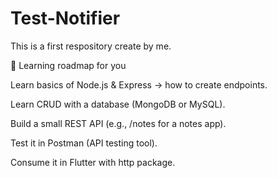# Test-Notifier
 This is a first respository create by me.



🧭 Learning roadmap for you

Learn basics of Node.js & Express → how to create endpoints.

Learn CRUD with a database (MongoDB or MySQL).

Build a small REST API (e.g., /notes for a notes app).

Test it in Postman (API testing tool).

Consume it in Flutter with http package.